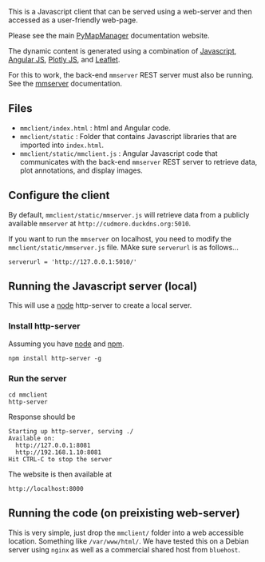 This is a Javascript client that can be served using a web-server and then accessed as a user-friendly web-page.

Please see the main [PyMapManager](http://blog.cudmore.io/PyMapManager) documentation website.

The dynamic content is generated using a combination of [Javascript](https://www.javascript.com/), [Angular JS](https://angularjs.org/), [Plotly JS](https://plot.ly/javascript/), and [Leaflet](http://leafletjs.com).

For this to work, the back-end `mmserver` REST server must also be running. See the [mmserver](https://github.com/cudmore/PyMapManager/tree/master/mmserver) documentation.

## Files

- `mmclient/index.html` : html and Angular code.
- `mmclient/static` : Folder that contains Javascript libraries that are imported into `index.html`.
- `mmclient/static/mmclient.js` : Angular Javascript code that communicates with the back-end `mmserver` REST server to retrieve data, plot annotations, and display images.


## Configure the client

By default, `mmclient/static/mmserver.js` will retrieve data from a publicly available `mmserver` at `http://cudmore.duckdns.org:5010`.

If you want to run the `mmserver` on localhost, you need to modify the `mmclient/static/mmserver.js` file. MAke sure `serverurl` is as follows...

```
serverurl = 'http://127.0.0.1:5010/'
```

## Running the Javascript server (local)

This will use a [node](https://nodejs.org/) http-server to create a local server.

### Install http-server

Assuming you have [node](https://nodejs.org/) and [npm](https://www.npmjs.com/).

```
npm install http-server -g
```

### Run the server

```
cd mmclient
http-server
```

Response should be

```
Starting up http-server, serving ./
Available on:
  http://127.0.0.1:8081
  http://192.168.1.10:8081
Hit CTRL-C to stop the server
```

The website is then available at

	http://localhost:8000	

## Running the code (on preixisting web-server)

This is very simple, just drop the `mmclient/` folder into a web accessible location. Something like `/var/www/html/`. We have tested this on a Debian server using `nginx` as well as a commercial shared host from `bluehost`.

